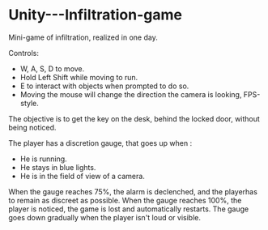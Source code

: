 # Unity---Infiltration-game

Mini-game of infiltration, realized in one day.

Controls:
- W, A, S, D to move.
- Hold Left Shift while moving to run.
- E to interact with objects when prompted to do so.
- Moving the mouse will change the direction the camera is looking, FPS-style.

The objective is to get the key on the desk, behind the locked door, without being noticed.

The player has a discretion gauge, that goes up when :
- He is running.
- He stays in blue lights.
- He is in the field of view of a camera.

When the gauge reaches 75%, the alarm is declenched, and the playerhas to remain as discreet as possible.
When the gauge reaches 100%, the player is noticed, the game is lost and automatically restarts.
The gauge goes down gradually when the player isn't loud or visible.
